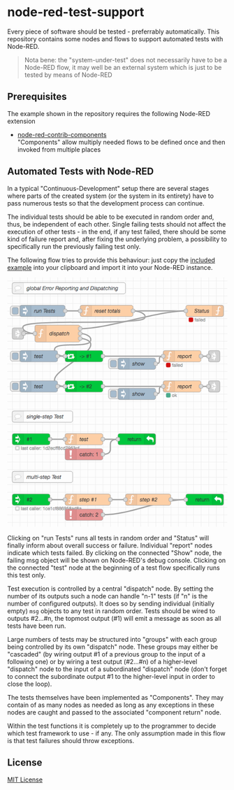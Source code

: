 # node-red-test-support #

Every piece of software should be tested - preferrably automatically. This repository contains some nodes and flows to support automated tests with Node-RED.

> Nota bene: the "system-under-test" does not necessarily have to be a Node-RED flow, it may well be an external system which is just to be tested by means of Node-RED

## Prerequisites ##

The example shown in the repository requires the following Node-RED extension

* [node-red-contrib-components](https://github.com/ollixx/node-red-contrib-components)<br>"Components" allow multiply needed flows to be defined once and then invoked from multiple places

## Automated Tests with Node-RED ##

In a typical "Continuous-Development" setup there are several stages where parts of the created system (or the system in its entirety) have to pass numerous tests so that the development process can continue.

The individual tests should be able to be executed in random order and, thus, be independent of each other. Single failing tests should not affect the execution of other tests - in the end, if any test failed, there should be some kind of failure report and, after fixing the underlying problem, a possibility to specifically run the previously failing test only.

The following flow tries to provide this behaviour: just copy the [included example](test-support.json) into your clipboard and import it into your Node-RED instance.

![](test-support.png)

Clicking on "run Tests" runs all tests in random order and "Status" will finally inform about overall success or failure. Individual "report" nodes indicate which tests failed. By clicking on the connected "Show" node, the failing msg object will be shown on Node-RED's debug console. Clicking on the connected "test" node at the beginning of a test flow specifically runs this test only.

Test execution is controlled by a central "dispatch" node. By setting the number of its outputs such a node can handle "n-1" tests (if "n" is the number of configured outputs). It does so by sending individual (initially empty) `msg` objects to any test in random order. Tests should be wired to outputs #2...#n, the topmost output (#1) will emit a message as soon as all tests have been run.

Large numbers of tests may be structured into "groups" with each group being controlled by its own "dispatch" node. These groups may either be "cascaded" (by wiring output #1 of a previous group to the input of a following one) or by wiring a test output (#2...#n) of a higher-level "dispatch" node to the input of a subordinated "dispatch" node (don't forget to connect the subordinate output #1 to the higher-level input in order to close the loop).

The tests themselves have been implemented as "Components". They may contain of as many nodes as needed as long as any exceptions in these nodes are caught and passed to the associated "component return" node.

Within the test functions it is completely up to the programmer to decide which test framework to use - if any. The only assumption made in this flow is that test failures should throw exceptions.

## License ##

[MIT License](LICENSE.md)
